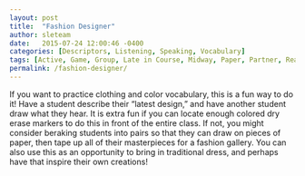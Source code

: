 ```yaml
---
layout: post
title:  "Fashion Designer"
author: sleteam
date:   2015-07-24 12:00:46 -0400
categories: [Descriptors, Listening, Speaking, Vocabulary]
tags: [Active, Game, Group, Late in Course, Midway, Paper, Partner, Realia]
permalink: /fashion-designer/
---
```

If you want to practice clothing and color vocabulary, this is a fun way to do it! Have a student describe their “latest design,” and have another student draw what they hear. It is extra fun if you can locate enough colored dry erase markers to do this in front of the entire class. If not, you might consider beraking students into pairs so that they can draw on pieces of paper, then tape up all of their masterpieces for a fashion gallery. You can also use this as an opportunity to bring in traditional dress, and perhaps have that inspire their own creations!